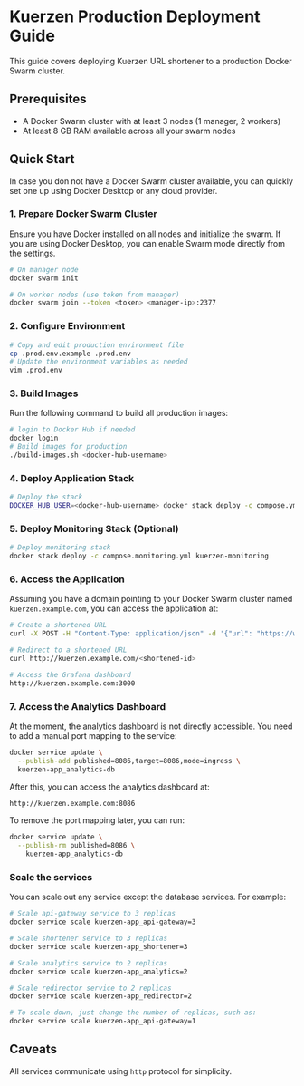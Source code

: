 # Kuerzen Production Deployment Guide

This guide covers deploying Kuerzen URL shortener to a production Docker Swarm cluster.

## Prerequisites

- A Docker Swarm cluster with at least 3 nodes (1 manager, 2 workers)
- At least 8 GB RAM available across all your swarm nodes

## Quick Start

In case you don not have a Docker Swarm cluster available, you can quickly set one up using Docker Desktop or any cloud provider.

### 1. Prepare Docker Swarm Cluster

Ensure you have Docker installed on all nodes and initialize the swarm. If you are using Docker Desktop, you can enable Swarm mode directly from the settings.

```bash
# On manager node
docker swarm init

# On worker nodes (use token from manager)
docker swarm join --token <token> <manager-ip>:2377
```

### 2. Configure Environment

```bash
# Copy and edit production environment file
cp .prod.env.example .prod.env
# Update the environment variables as needed
vim .prod.env
```

### 3. Build Images

Run the following command to build all production images:

```bash
# login to Docker Hub if needed
docker login
# Build images for production
./build-images.sh <docker-hub-username>
```

### 4. Deploy Application Stack

```bash
# Deploy the stack
DOCKER_HUB_USER=<docker-hub-username> docker stack deploy -c compose.yml kuerzen-app
```

### 5. Deploy Monitoring Stack (Optional)

```bash
# Deploy monitoring stack
docker stack deploy -c compose.monitoring.yml kuerzen-monitoring 
```

### 6. Access the Application

Assuming you have a domain pointing to your Docker Swarm cluster named `kuerzen.example.com`, you can access the application at:

```bash
# Create a shortened URL
curl -X POST -H "Content-Type: application/json" -d '{"url": "https://www.google.com"}' http://kuerzen.example.com/create

# Redirect to a shortened URL
curl http://kuerzen.example.com/<shortened-id>

# Access the Grafana dashboard
http://kuerzen.example.com:3000
```

### 7. Access the Analytics Dashboard

At the moment, the analytics dashboard is not directly accessible. You need to add a manual port mapping to the service:

```bash
docker service update \
  --publish-add published=8086,target=8086,mode=ingress \
  kuerzen-app_analytics-db
```

After this, you can access the analytics dashboard at:

```bash
http://kuerzen.example.com:8086
```

To remove the port mapping later, you can run:

```bash
docker service update \
  --publish-rm published=8086 \ 
    kuerzen-app_analytics-db
```

### Scale the services

You can scale out any service except the database services. For example:

```bash
# Scale api-gateway service to 3 replicas
docker service scale kuerzen-app_api-gateway=3

# Scale shortener service to 3 replicas
docker service scale kuerzen-app_shortener=3

# Scale analytics service to 2 replicas
docker service scale kuerzen-app_analytics=2

# Scale redirector service to 2 replicas
docker service scale kuerzen-app_redirector=2

# To scale down, just change the number of replicas, such as:
docker service scale kuerzen-app_api-gateway=1
```

## Caveats

All services communicate using `http` protocol for simplicity.
